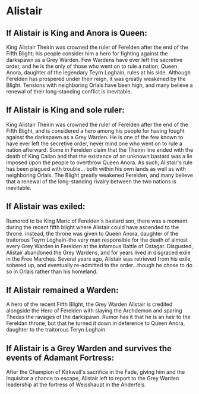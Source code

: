 <h1 class="title-sm">Alistair</h1>
<h2 class="condition">If Alistair is King and Anora is Queen:</h2>
<p>King Alistair Theirin was crowned the ruler of Ferelden after the end of the Fifth Blight; his people consider him a hero for fighting against the darkspawn as a Grey Warden. Few Wardens have ever left the secretive order, and he is the only of those who went on to rule a nation; Queen Anora, daughter of the legendary Teyrn Loghain, rules at his side. Although Ferelden has prospered under their reign, it was greatly weakened by the Blight. Tensions with neighboring Orlais have been high, and many believe a renewal of their long-standing conflict is inevitable.</p>

<div class="division"></div>

<h2 class="condition">If Alistair is King and sole ruler:</h2>
<p>King Alistair Theirin was crowned the ruler of Ferelden after the end of the Fifth Blight, and is considered a hero among his people for having fought against the darkspawn as a Grey Warden. He is one of the few known to have ever left the secretive order, never mind one who went on to rule a nation afterward. Some in Ferelden claim that the Theirin line ended with the death of King Cailan and that the existence of an unknown bastard was a lie imposed upon the people to overthrow Queen Anora. As such, Alistair's rule has been plagued with trouble... both within his own lands as well as with neighboring Orlais. The Blight greatly weakened Ferelden, and many believe that a renewal of the long-standing rivalry between the two nations is inevitable.</p>

<div class="division"></div>

<h2 class="condition">If Alistair was exiled:</h2>
<p>Rumored to be King Maric of Ferelden's bastard son, there was a moment during the recent fifth blight where Alistair could have ascended to the throne. Instead, the throne was given to Queen Anora, daughter of the traitorous Teyrn Loghain-the very man responsible for the death of almost every Grey Warden in Ferelden at the infamous Battle of Ostagar. Disgusted, Alistair abandoned the Grey Wardens, and for years lived in disgraced exile in the Free Marches. Several years ago, Alistair was retrieved from his exile, sobered up, and eventually re-admitted to the order...though he chose to do so in Orlais rather than his homeland.</p>

<div class="division"></div>

<h2 class="condition">If Alistair remained a Warden:</h2>
<p>A hero of the recent Fifth Blight, the Grey Warden Alistair is credited alongside the Hero of Ferelden with slaying the Archdemon and sparing Thedas the ravages of the darkspawn. Rumor has it that he is an heir to the Fereldan throne, but that he turned it down in deference to Queen Anora, daughter to the traitorous Teryn Loghain.</p>

<div class="division"></div>

<h2 class="condition">If Alistair is a Grey Warden and survives the events of Adamant Fortress:</h2>
<p>After the Champion of Kirkwall's sacrifice in the Fade, giving him and the Inquisitor a chance to escape, Alistair left to report to the Grey Warden leadership at the fortress of Weisshaupt in the Anderfels.</p>

